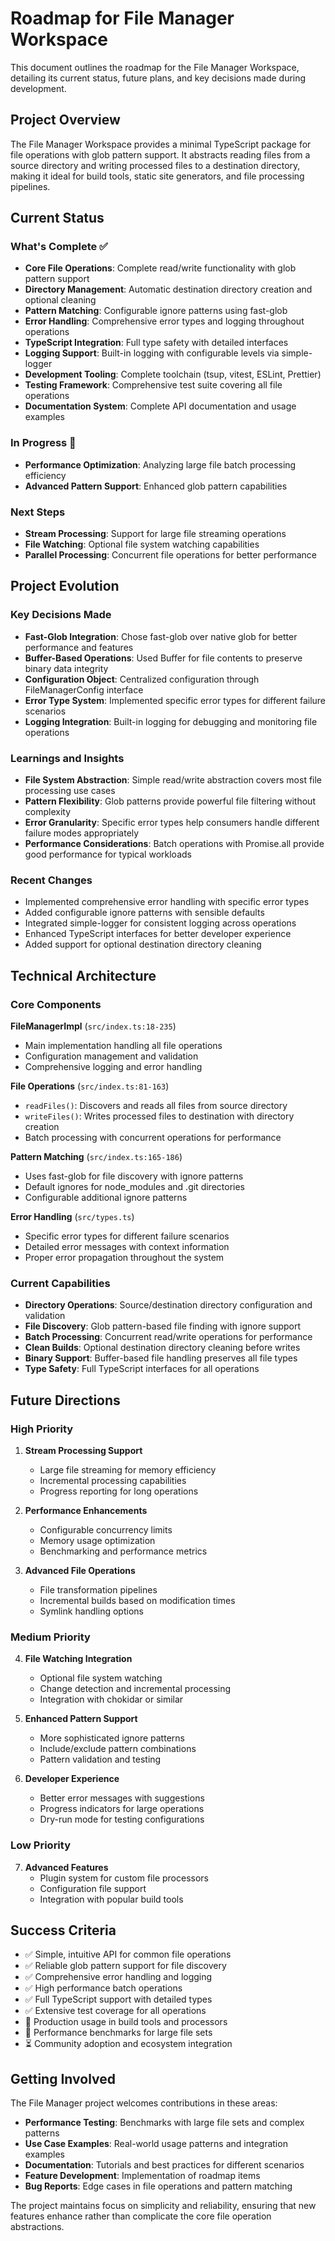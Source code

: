# Roadmap for File Manager Workspace

This document outlines the roadmap for the File Manager Workspace, detailing its current status, future plans, and key decisions made during development.

## Project Overview

The File Manager Workspace provides a minimal TypeScript package for file operations with glob pattern support. It abstracts reading files from a source directory and writing processed files to a destination directory, making it ideal for build tools, static site generators, and file processing pipelines.

## Current Status

### What's Complete ✅

- **Core File Operations**: Complete read/write functionality with glob pattern support
- **Directory Management**: Automatic destination directory creation and optional cleaning
- **Pattern Matching**: Configurable ignore patterns using fast-glob
- **Error Handling**: Comprehensive error types and logging throughout operations
- **TypeScript Integration**: Full type safety with detailed interfaces
- **Logging Support**: Built-in logging with configurable levels via simple-logger
- **Development Tooling**: Complete toolchain (tsup, vitest, ESLint, Prettier)
- **Testing Framework**: Comprehensive test suite covering all file operations
- **Documentation System**: Complete API documentation and usage examples

### In Progress 🚧

- **Performance Optimization**: Analyzing large file batch processing efficiency
- **Advanced Pattern Support**: Enhanced glob pattern capabilities

### Next Steps

- **Stream Processing**: Support for large file streaming operations
- **File Watching**: Optional file system watching capabilities
- **Parallel Processing**: Concurrent file operations for better performance

## Project Evolution

### Key Decisions Made

- **Fast-Glob Integration**: Chose fast-glob over native glob for better performance and features
- **Buffer-Based Operations**: Used Buffer for file contents to preserve binary data integrity
- **Configuration Object**: Centralized configuration through FileManagerConfig interface
- **Error Type System**: Implemented specific error types for different failure scenarios
- **Logging Integration**: Built-in logging for debugging and monitoring file operations

### Learnings and Insights

- **File System Abstraction**: Simple read/write abstraction covers most file processing use cases
- **Pattern Flexibility**: Glob patterns provide powerful file filtering without complexity
- **Error Granularity**: Specific error types help consumers handle different failure modes appropriately
- **Performance Considerations**: Batch operations with Promise.all provide good performance for typical workloads

### Recent Changes

- Implemented comprehensive error handling with specific error types
- Added configurable ignore patterns with sensible defaults
- Integrated simple-logger for consistent logging across operations
- Enhanced TypeScript interfaces for better developer experience
- Added support for optional destination directory cleaning

## Technical Architecture

### Core Components

**FileManagerImpl** (`src/index.ts:18-235`)
- Main implementation handling all file operations
- Configuration management and validation
- Comprehensive logging and error handling

**File Operations** (`src/index.ts:81-163`)
- `readFiles()`: Discovers and reads all files from source directory
- `writeFiles()`: Writes processed files to destination with directory creation
- Batch processing with concurrent operations for performance

**Pattern Matching** (`src/index.ts:165-186`)
- Uses fast-glob for file discovery with ignore patterns
- Default ignores for node_modules and .git directories
- Configurable additional ignore patterns

**Error Handling** (`src/types.ts`)
- Specific error types for different failure scenarios
- Detailed error messages with context information
- Proper error propagation throughout the system

### Current Capabilities

- **Directory Operations**: Source/destination directory configuration and validation
- **File Discovery**: Glob pattern-based file finding with ignore support
- **Batch Processing**: Concurrent read/write operations for performance
- **Clean Builds**: Optional destination directory cleaning before writes
- **Binary Support**: Buffer-based file handling preserves all file types
- **Type Safety**: Full TypeScript interfaces for all operations

## Future Directions

### High Priority

1. **Stream Processing Support**
   - Large file streaming for memory efficiency
   - Incremental processing capabilities
   - Progress reporting for long operations

2. **Performance Enhancements**
   - Configurable concurrency limits
   - Memory usage optimization
   - Benchmarking and performance metrics

3. **Advanced File Operations**
   - File transformation pipelines
   - Incremental builds based on modification times
   - Symlink handling options

### Medium Priority

4. **File Watching Integration**
   - Optional file system watching
   - Change detection and incremental processing
   - Integration with chokidar or similar

5. **Enhanced Pattern Support**
   - More sophisticated ignore patterns
   - Include/exclude pattern combinations
   - Pattern validation and testing

6. **Developer Experience**
   - Better error messages with suggestions
   - Progress indicators for large operations
   - Dry-run mode for testing configurations

### Low Priority

7. **Advanced Features**
   - Plugin system for custom file processors
   - Configuration file support
   - Integration with popular build tools

## Success Criteria

- ✅ Simple, intuitive API for common file operations
- ✅ Reliable glob pattern support for file discovery
- ✅ Comprehensive error handling and logging
- ✅ High performance batch operations
- ✅ Full TypeScript support with detailed types
- ✅ Extensive test coverage for all operations
- 🚧 Production usage in build tools and processors
- 🚧 Performance benchmarks for large file sets
- ⏳ Community adoption and ecosystem integration

## Getting Involved

The File Manager project welcomes contributions in these areas:

- **Performance Testing**: Benchmarks with large file sets and complex patterns
- **Use Case Examples**: Real-world usage patterns and integration examples
- **Documentation**: Tutorials and best practices for different scenarios
- **Feature Development**: Implementation of roadmap items
- **Bug Reports**: Edge cases in file operations and pattern matching

The project maintains focus on simplicity and reliability, ensuring that new features enhance rather than complicate the core file operation abstractions.